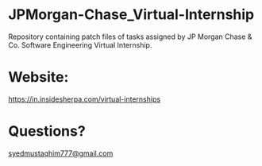 # JPMorgan-Chase_Virtual-Internship
Repository containing patch files of tasks assigned by JP Morgan Chase &amp; Co. Software Engineering Virtual Internship.

# Website:
https://in.insidesherpa.com/virtual-internships

# Questions?
syedmustaqhim777@gmail.com
